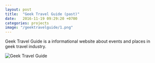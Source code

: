 ```yaml
---
layout: post
title:  "Geek Travel Guide (past)"
date:   2016-11-19 09:29:20 +0700
categories: projects
image: "/geektravelguide/1.png"
---
```

Geek Travel Guide is a informational website about events and places in geek travel industry.

<img src="/geektravelguide/1.png" alt="Geek Travel Guide">